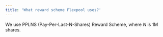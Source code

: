 ```yaml
---
title: 'What reward scheme Flexpool uses?'
---
```


We use PPLNS (Pay-Per-Last-N-Shares) Reward Scheme, where _N_ is 1M shares.
